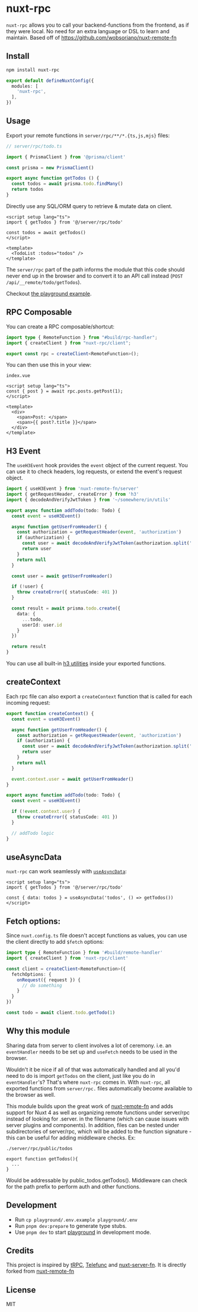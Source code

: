 # nuxt-rpc

`nuxt-rpc` allows you to call your backend-functions from the frontend, as if they were local. No need for an extra language or DSL to learn and maintain. Based off of https://github.com/wobsoriano/nuxt-remote-fn

## Install

```bash
npm install nuxt-rpc
```

```ts
export default defineNuxtConfig({
  modules: [
    'nuxt-rpc',
  ],
})
```

## Usage

Export your remote functions in `server/rpc/**/*.{ts,js,mjs}` files:

```ts
// server/rpc/todo.ts

import { PrismaClient } from '@prisma/client'

const prisma = new PrismaClient()

export async function getTodos () {
  const todos = await prisma.todo.findMany()
  return todos
}
```

Directly use any SQL/ORM query to retrieve & mutate data on client.

```vue
<script setup lang="ts">
import { getTodos } from '@/server/rpc/todo'

const todos = await getTodos()
</script>

<template>
  <TodoList :todos="todos" />
</template>
```

The `server/rpc` part of the path informs the module that this code should never end up in the browser and to convert it to an API call instead (`POST /api/__remote/todo/getTodos`).

Checkout [the playground example](/playground).

## RPC Composable
You can create a RPC composable/shortcut:

```typescript
import type { RemoteFunction } from "#build/rpc-handler";
import { createClient } from "nuxt-rpc/client";

export const rpc = createClient<RemoteFunction>();
```

You can then use this in your view:

```vue
index.vue

<script setup lang="ts">
const { post } = await rpc.posts.getPost(1);
</script>

<template>
  <div>
    <span>Post: </span>
    <span>{{ post?.title }}</span>
  </div>
</template>

```

## H3 Event

The `useH3Event` hook provides the `event` object of the current request. You can use it to check headers, log requests, or extend the event's request object.

```ts
import { useH3Event } from 'nuxt-remote-fn/server'
import { getRequestHeader, createError } from 'h3'
import { decodeAndVerifyJwtToken } from '~/somewhere/in/utils'

export async function addTodo(todo: Todo) {
  const event = useH3Event()

  async function getUserFromHeader() {
    const authorization = getRequestHeader(event, 'authorization')
    if (authorization) {
      const user = await decodeAndVerifyJwtToken(authorization.split(' ')[1])
      return user
    }
    return null
  }

  const user = await getUserFromHeader()

  if (!user) {
    throw createError({ statusCode: 401 })
  }

  const result = await prisma.todo.create({
    data: {
      ...todo,
      userId: user.id
    }
  })

  return result
}
```

You can use all built-in [h3 utilities](https://github.com/unjs/h3#utilities) inside your exported functions.

## createContext

Each rpc file can also export a `createContext` function that is called for each incoming request:

```ts
export function createContext() {
  const event = useH3Event()

  async function getUserFromHeader() {
    const authorization = getRequestHeader(event, 'authorization')
    if (authorization) {
      const user = await decodeAndVerifyJwtToken(authorization.split(' ')[1])
      return user
    }
    return null
  }

  event.context.user = await getUserFromHeader()
}

export async function addTodo(todo: Todo) {
  const event = useH3Event()

  if (!event.context.user) {
    throw createError({ statusCode: 401 })
  }

  // addTodo logic
}
```

## useAsyncData

`nuxt-rpc` can work seamlessly with [`useAsyncData`](https://nuxt.com/docs/api/composables/use-async-data/):

```vue
<script setup lang="ts">
import { getTodos } from '@/server/rpc/todo'

const { data: todos } = useAsyncData('todos', () => getTodos())
</script>
```

## Fetch options:

Since `nuxt.config.ts` file doesn't accept functions as values, you can use the client directly to add `$fetch` options:

```ts
import type { RemoteFunction } from '#build/remote-handler'
import { createClient } from 'nuxt-rpc/client'

const client = createClient<RemoteFunction>({
  fetchOptions: {
    onRequest({ request }) {
      // do something
    }
  }
})

const todo = await client.todo.getTodo(1)
```

## Why this module

Sharing data from server to client involves a lot of ceremony. i.e. an `eventHandler` needs to be set up and `useFetch` needs to be used in the browser.

Wouldn't it be nice if all of that was automatically handled and all you'd need to do is import `getTodos` on the client, just like you do in `eventHandler`'s? That's where `nuxt-rpc` comes in. With `nuxt-rpc`, all exported functions from `server/rpc.` files automatically become available to the browser as well.

This module builds upon the great work of [nuxt-remote-fn](https://github.com/wobsoriano/nuxt-remote-fn) and adds support for Nuxt 4 as well as organizing remote functions under server/rpc instead of looking for .server. in the filename (which can cause issues with server plugins and components). In addition, files can be nested under subdirectories of server/rpc, which will be added to the function signature - this can be useful for adding middleware checks. Ex:

```
./server/rpc/public/todos

export function getTodos(){
  ...
}

```

Would be addressable by public_todos.getTodos(). Middleware can check for the path prefix to perform auth and other functions.

## Development

- Run `cp playground/.env.example playground/.env`
- Run `pnpm dev:prepare` to generate type stubs.
- Use `pnpm dev` to start [playground](./playground) in development mode.

## Credits

This project is inspired by [tRPC](http://trpc.io/), [Telefunc](https://telefunc.com) and [nuxt-server-fn](https://github.com/antfu/nuxt-server-fn). It is directly forked from [nuxt-remote-fn](https://github.com/wobsoriano/nuxt-remote-fn)

## License

MIT
